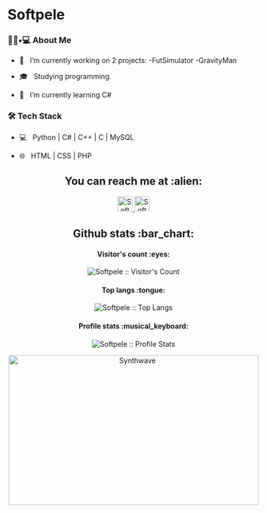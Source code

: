 # Softpele

<h3> 👨🏻•💻 About Me </h3>

- 🤔 &nbsp; I’m currently working on 2 projects: -FutSimulator -GravityMan

- 🎓 &nbsp; Studying programming.

- 🌱 &nbsp; I’m currently learning C# 

<h3>🛠 Tech Stack</h3>

- 💻 &nbsp; Python | C# | C++ | C | MySQL

- 🌐 &nbsp; HTML | CSS | PHP

<h2 align="center">You can reach me at :alien:</h2>

<p align="center">
  <a href="https://dev.to/softpele">
    <img src="https://d2fltix0v2e0sb.cloudfront.net/dev-badge.svg" alt="Softpele DEV Profile" height="30" width="30">
  </a>

  <a href="https://www.linkedin.com/in/rodrigo-mendes-88a9a7252/">
    <img src="https://www.vectorlogo.zone/logos/linkedin/linkedin-icon.svg" alt="Softpele LinkedIn Profile" height="30" width="30">
  </a>  
</p>

<h2 align="center">Github stats :bar_chart:</h2>

<h4 align="center">Visitor's count :eyes:</h4>

<p align="center"><img src="https://profile-counter.glitch.me/{Softpele}/count.svg" alt="Softpele :: Visitor's Count" /></p>

<h4 align="center">Top langs :tongue:</h4>

<p align="center"><img src="https://github-readme-stats.vercel.app/api/top-langs/?username=Softpele&langs_count=10&theme=tokyonight&layout=compact" alt="Softpele :: Top Langs" /></p>

<h4 align="center">Profile stats :musical_keyboard:</h4>

<p align="center"><img src="https://github-readme-stats.vercel.app/api?username=Softpele&show_icons=true&theme=synthwave" alt="Softpele :: Profile Stats" /></p>

<p align="center"><img src="https://thumbs.gfycat.com/GoodnaturedFondGaur-size_restricted.gif" alt="Synthwave" height="300" width="500"></p>
